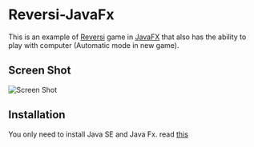 # Reversi-JavaFx

This is an example of [Reversi](https://en.wikipedia.org/wiki/Reversi) game in [JavaFX](https://openjfx.io) that also has the ability to play with computer (Automatic mode in new game).

## Screen Shot

![Screen Shot](https://github.com/ali449/Reversi-JavaFx/blob/main/r1.png?raw=true)

## Installation

You only need to install Java SE and Java Fx. read [this](https://openjfx.io/openjfx-docs/)

